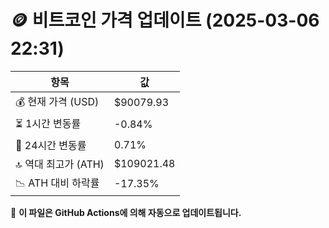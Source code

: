# 🪙 비트코인 가격 업데이트 (2025-03-06 22:31)

| 항목                | 값 |
|--------------------|----------------|
| 💰 현재 가격 (USD) | $90079.93 |
| ⏳ 1시간 변동률    | -0.84% |
| 📆 24시간 변동률   | 0.71% |
| 🔝 역대 최고가 (ATH) | $109021.48 |
| 📉 ATH 대비 하락률 | -17.35% |

🔄 **이 파일은 GitHub Actions에 의해 자동으로 업데이트됩니다.**
